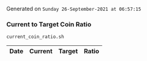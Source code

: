 Generated on `Sunday 26-September-2021 at 06:57:15`

### Current to Target Coin Ratio
`current_coin_ratio.sh`

Date|Current|Target|Ratio
---|---|---|---
